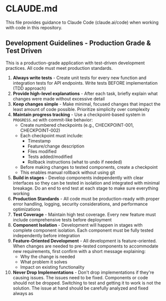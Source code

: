 # CLAUDE.md

This file provides guidance to Claude Code (claude.ai/code) when working with code in this repository.

## Development Guidelines - Production Grade & Test Driven

This is a production-grade application with test-driven development practices. All code must meet production standards.

1. **Always write tests** - Create unit tests for every new function and integration tests for API endpoints. Write tests BEFORE implementation (TDD approach)
2. **Provide high-level explanations** - After each task, briefly explain what changes were made without excessive detail
3. **Keep changes simple** - Make minimal, focused changes that impact the least amount of code possible. Prioritize simplicity over complexity
4. **Maintain progress tracking** - Use a checkpoint-based system in `PROGRESS.md` with commit-like behavior:
   - Create numbered checkpoints (e.g., CHECKPOINT-001, CHECKPOINT-002)
   - Each checkpoint must include:
     - Timestamp
     - Feature/change description
     - Files modified
     - Tests added/modified
     - Rollback instructions (what to undo if needed)
   - Before making changes to tested components, create a checkpoint
   - This enables manual rollback without using git
5. **Build in stages** - Develop components independently with clear interfaces so they can be tested in isolation and integrated with minimal breakage. Do an end to end test at each stage to make sure everything working
6. **Production Standards** - All code must be production-ready with proper error handling, logging, security considerations, and performance optimizations
7. **Test Coverage** - Maintain high test coverage. Every new feature must include comprehensive tests before deployment
8. **Component Isolation** - Development will happen in stages with complete component isolation. Each component must be fully tested independently before integration
9. **Feature-Oriented Development** - All development is feature-oriented. When changes are needed to pre-tested components to accommodate new requirements, first confirm with a short message explaining:
   - Why the change is needed
   - What problem it solves
   - Impact on existing functionality
10. **Never Drop Implementations** - Don't drop implementations if they're causing issues. The issues need to be fixed. Components or code should not be dropped. Switching to test and getting it to work is not the solution. The issue at hand should be carefully analyzed and fixed always
as 